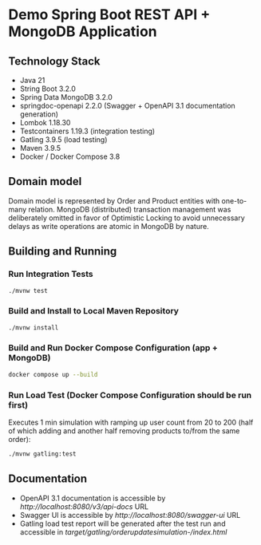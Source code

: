 # Demo Spring Boot REST API + MongoDB Application

## Technology Stack

- Java 21
- String Boot 3.2.0
- Spring Data MongoDB 3.2.0
- springdoc-openapi 2.2.0 (Swagger + OpenAPI 3.1 documentation generation)
- Lombok 1.18.30
- Testcontainers 1.19.3 (integration testing)
- Gatling 3.9.5 (load testing)
- Maven 3.9.5
- Docker / Docker Compose 3.8

## Domain model

Domain model is represented by Order and Product entities with one-to-many relation.
MongoDB (distributed) transaction management was deliberately omitted in favor of Optimistic Locking to avoid unnecessary delays as write operations are atomic in MongoDB by nature.

## Building and Running

### Run Integration Tests
```bash
./mvnw test
```

### Build and Install to Local Maven Repository
```bash
./mvnw install
```

### Build and Run Docker Compose Configuration (app + MongoDB)
```bash
docker compose up --build
```

### Run Load Test (Docker Compose Configuration should be run first)
Executes 1 min simulation with ramping up user count from 20 to 200 (half of which adding and another half removing products to/from the same order):
```bash
./mvnw gatling:test
```

## Documentation

- OpenAPI 3.1 documentation is accessible by _http://localhost:8080/v3/api-docs_ URL
- Swagger UI is accessible by _http://localhost:8080/swagger-ui_ URL
- Gatling load test report will be generated after the test run and accessible in _target/gatling/orderupdatesimulation-<timestamp>/index.html_

